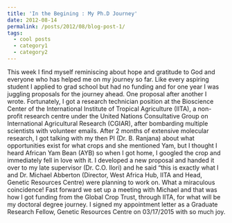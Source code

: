 ```yaml
---
title: 'In the Begining : My Ph.D Journey'
date: 2012-08-14
permalink: /posts/2012/08/blog-post-1/
tags:
  - cool posts
  - category1
  - category2
---
```


This week I find myself reminiscing about hope and gratitude to God and everyone who has helped me on my journey so far. Like every aspiring student I applied to grad school but had no funding and for one year I was juggling proposals for the journey ahead. One proposal after another I wrote. Fortunately, I got a research technician position at the Bioscience Center of the International Institute of Tropical Agriculture (IITA), a non-profit research centre under the United Nations Consultative Group on International Agricultural Research (CGIAR), after bombarding multiple scientists with volunteer emails. After 2 months of extensive molecular research, I got talking with my then PI (Dr. B. Ranjana) about what opportunities exist for what crops and she mentioned Yam, but I thought I heard African Yam Bean (AYB) so when I got home, I googled the crop and immediately fell in love with it. I developed a new proposal and handed it over to my late supervisor (Dr. C.O. Ilori) and he said “this is exactly what I and Dr. Michael Abberton (Director, West Africa Hub, IITA and Head, Genetic Resources Centre) were planning to work on. What a miraculous coincidence! Fast forward we set up a meeting with Michael and that was how I got funding from the Global Crop Trust, through IITA, for what will be my doctoral degree journey. I signed my appointment letter as a Graduate Research Fellow, Genetic Resources Centre on 03/17/2015 with so much joy. 



